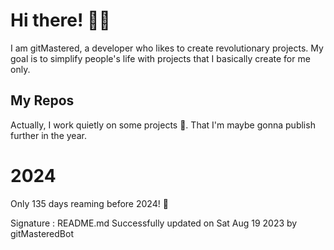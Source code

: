 
# Hi there! 🙋‍♂️
I am gitMastered, a developer who likes to create revolutionary projects.
My goal is to simplify people's life with projects that I basically create for me only.

## My Repos
Actually, I work quietly on some projects 👀. That I'm maybe gonna publish further in the year.

# 2024
Only 135 days reaming before 2024! 🙌

Signature : README.md Successfully updated on Sat Aug 19 2023 by gitMasteredBot

